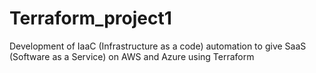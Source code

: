 # Terraform_project1
Development of IaaC (Infrastructure as a code) automation to give SaaS (Software as a Service) on AWS and Azure using Terraform 
